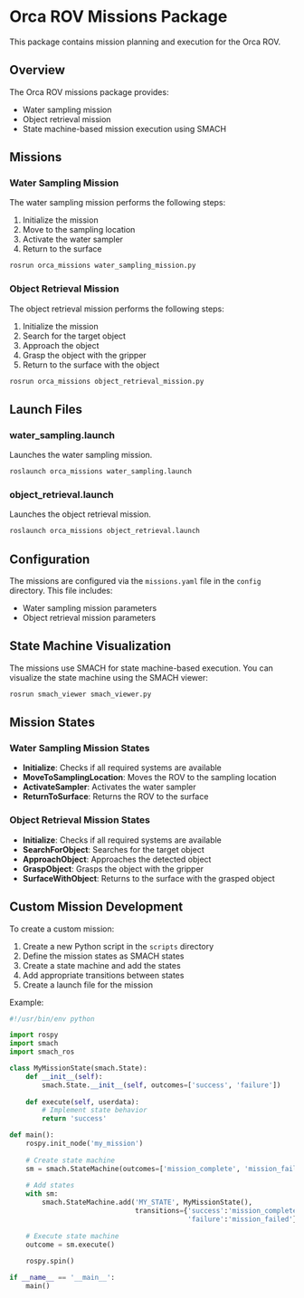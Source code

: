 # Orca ROV Missions Package

This package contains mission planning and execution for the Orca ROV.

## Overview

The Orca ROV missions package provides:
- Water sampling mission
- Object retrieval mission
- State machine-based mission execution using SMACH

## Missions

### Water Sampling Mission

The water sampling mission performs the following steps:
1. Initialize the mission
2. Move to the sampling location
3. Activate the water sampler
4. Return to the surface

```bash
rosrun orca_missions water_sampling_mission.py
```

### Object Retrieval Mission

The object retrieval mission performs the following steps:
1. Initialize the mission
2. Search for the target object
3. Approach the object
4. Grasp the object with the gripper
5. Return to the surface with the object

```bash
rosrun orca_missions object_retrieval_mission.py
```

## Launch Files

### water_sampling.launch

Launches the water sampling mission.

```bash
roslaunch orca_missions water_sampling.launch
```

### object_retrieval.launch

Launches the object retrieval mission.

```bash
roslaunch orca_missions object_retrieval.launch
```

## Configuration

The missions are configured via the `missions.yaml` file in the `config` directory. This file includes:
- Water sampling mission parameters
- Object retrieval mission parameters

## State Machine Visualization

The missions use SMACH for state machine-based execution. You can visualize the state machine using the SMACH viewer:

```bash
rosrun smach_viewer smach_viewer.py
```

## Mission States

### Water Sampling Mission States

- **Initialize**: Checks if all required systems are available
- **MoveToSamplingLocation**: Moves the ROV to the sampling location
- **ActivateSampler**: Activates the water sampler
- **ReturnToSurface**: Returns the ROV to the surface

### Object Retrieval Mission States

- **Initialize**: Checks if all required systems are available
- **SearchForObject**: Searches for the target object
- **ApproachObject**: Approaches the detected object
- **GraspObject**: Grasps the object with the gripper
- **SurfaceWithObject**: Returns to the surface with the grasped object

## Custom Mission Development

To create a custom mission:

1. Create a new Python script in the `scripts` directory
2. Define the mission states as SMACH states
3. Create a state machine and add the states
4. Add appropriate transitions between states
5. Create a launch file for the mission

Example:

```python
#!/usr/bin/env python

import rospy
import smach
import smach_ros

class MyMissionState(smach.State):
    def __init__(self):
        smach.State.__init__(self, outcomes=['success', 'failure'])
        
    def execute(self, userdata):
        # Implement state behavior
        return 'success'

def main():
    rospy.init_node('my_mission')
    
    # Create state machine
    sm = smach.StateMachine(outcomes=['mission_complete', 'mission_failed'])
    
    # Add states
    with sm:
        smach.StateMachine.add('MY_STATE', MyMissionState(), 
                               transitions={'success':'mission_complete', 
                                            'failure':'mission_failed'})
    
    # Execute state machine
    outcome = sm.execute()
    
    rospy.spin()

if __name__ == '__main__':
    main()
```
